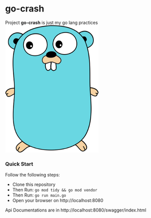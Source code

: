 # go-crash
Project **go-crash** is just my go lang practices<br/>
<img src="./material/go.svg" width="300">

### Quick Start
Follow the following steps:
- Clone this repository
- Then Run: `go mod tidy && go mod vendor`
- Then Run: `go run main.go`
- Open your browser on http://localhost:8080

Api Documentations are in http://localhost:8080/swagger/index.html
